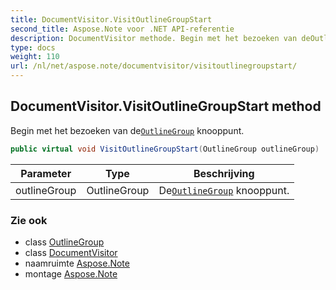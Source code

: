 ```yaml
---
title: DocumentVisitor.VisitOutlineGroupStart
second_title: Aspose.Note voor .NET API-referentie
description: DocumentVisitor methode. Begin met het bezoeken van deOutlineGroup knooppunt.
type: docs
weight: 110
url: /nl/net/aspose.note/documentvisitor/visitoutlinegroupstart/
---
```

## DocumentVisitor.VisitOutlineGroupStart method

Begin met het bezoeken van de[`OutlineGroup`](../../outlinegroup/) knooppunt.

```csharp
public virtual void VisitOutlineGroupStart(OutlineGroup outlineGroup)
```

| Parameter | Type | Beschrijving |
| --- | --- | --- |
| outlineGroup | OutlineGroup | De[`OutlineGroup`](../../outlinegroup/) knooppunt. |

### Zie ook

* class [OutlineGroup](../../outlinegroup/)
* class [DocumentVisitor](../)
* naamruimte [Aspose.Note](../../documentvisitor/)
* montage [Aspose.Note](../../../)


